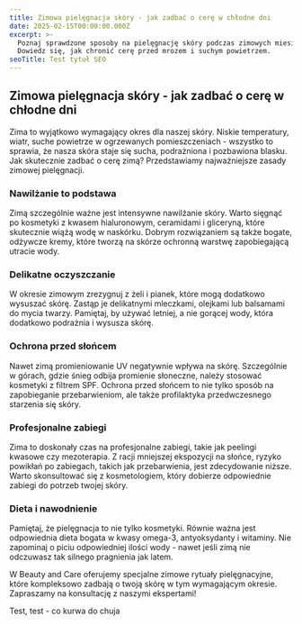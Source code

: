 ```yaml
---
title: Zimowa pielęgnacja skóry - jak zadbać o cerę w chłodne dni
date: 2025-02-15T00:00:00.000Z
excerpt: >-
  Poznaj sprawdzone sposoby na pielęgnację skóry podczas zimowych miesięcy.
  Dowiedz się, jak chronić cerę przed mrozem i suchym powietrzem.
seoTitle: Test tytuł SEO
---
```


## Zimowa pielęgnacja skóry - jak zadbać o cerę w chłodne dni

Zima to wyjątkowo wymagający okres dla naszej skóry. Niskie temperatury, wiatr, suche powietrze w ogrzewanych pomieszczeniach - wszystko to sprawia, że nasza skóra staje się sucha, podrażniona i pozbawiona blasku. Jak skutecznie zadbać o cerę zimą? Przedstawiamy najważniejsze zasady zimowej pielęgnacji.

### Nawilżanie to podstawa

Zimą szczególnie ważne jest intensywne nawilżanie skóry. Warto sięgnąć po kosmetyki z kwasem hialuronowym, ceramidami i gliceryną, które skutecznie wiążą wodę w naskórku. Dobrym rozwiązaniem są także bogate, odżywcze kremy, które tworzą na skórze ochronną warstwę zapobiegającą utracie wody.

### Delikatne oczyszczanie

W okresie zimowym zrezygnuj z żeli i pianek, które mogą dodatkowo wysuszać skórę. Zastąp je delikatnymi mleczkami, olejkami lub balsamami do mycia twarzy. Pamiętaj, by używać letniej, a nie gorącej wody, która dodatkowo podrażnia i wysusza skórę.

### Ochrona przed słońcem

Nawet zimą promieniowanie UV negatywnie wpływa na skórę. Szczególnie w górach, gdzie śnieg odbija promienie słoneczne, należy stosować kosmetyki z filtrem SPF. Ochrona przed słońcem to nie tylko sposób na zapobieganie przebarwieniom, ale także profilaktyka przedwczesnego starzenia się skóry.

### Profesjonalne zabiegi

Zima to doskonały czas na profesjonalne zabiegi, takie jak peelingi kwasowe czy mezoterapia. Z racji mniejszej ekspozycji na słońce, ryzyko powikłań po zabiegach, takich jak przebarwienia, jest zdecydowanie niższe. Warto skonsultować się z kosmetologiem, który dobierze odpowiednie zabiegi do potrzeb twojej skóry.

### Dieta i nawodnienie

Pamiętaj, że pielęgnacja to nie tylko kosmetyki. Równie ważna jest odpowiednia dieta bogata w kwasy omega-3, antyoksydanty i witaminy. Nie zapominaj o piciu odpowiedniej ilości wody - nawet jeśli zimą nie odczuwasz tak silnego pragnienia jak latem.

W Beauty and Care oferujemy specjalne zimowe rytuały pielęgnacyjne, które kompleksowo zadbają o twoją skórę w tym wymagającym okresie. Zapraszamy na konsultację z naszymi ekspertami!

Test, test - co kurwa do chuja
